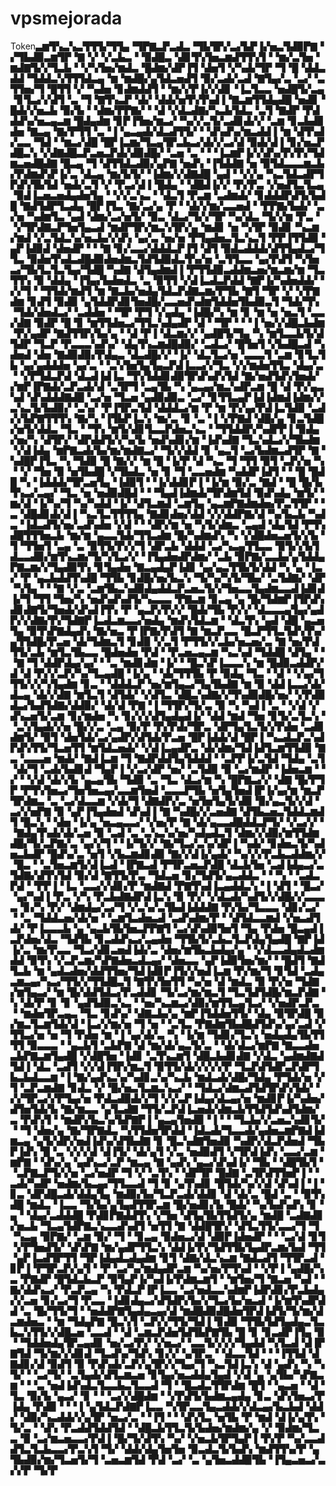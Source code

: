 # vpsmejorada
Token▃▆▜▚▃▚▃▜▜▜▞▜▜▄▝▜▛▇▃▛▃▟▃▝▜▙▜▛▞▃▞▙▛▐▞▅▃▜▟▉▛▇▝▞▜▙▟▉▃▆▜▛▝▇▝▞▝▞▃▙▃▝▝▉▟█▃▝▟▊▜▚▜▅▃▆▟▜▜▚▜▝▝▆▞▃▜▅▝▆▟▇▜▞▞▜▃▙▝▝▞▚▜▅▞▆▟▃▝█▟▆▞▟▛▐▜▝▟▅▜▝▞▚▟▞▜▛▝▜▝█▝▟▟▃▟▟▝▜▟▟▃▚▜▜▜▟▃▄▝▆▝▆▟█▞▄▜▟▃▅▟▜▝▉▞▃▟▞▃▟▝▇▜▄▞▃▝▃▞▝▃▜▜▅▞▜▝█▜▜▝▞▝▚▟▅▝▊▟▆▟▟▜▝▝▆▞▞▛▐▞▞▟▊▝▐▃▜▃▃▝▅▟█▜▞▃▄▝▊▜▃▞▞▟▜▝▃▝▜▝▇▜▚▃▛▝▟▞▝▟▟▞▅▜▚▜▚▟▐▝▇▃▆▜▜▟▄▟█▝▅▟▊▝█▟▞▞▅▃▙▝▉▞▙▝▝▟▆▞▛▛▇▞▝▝▟▝▞▟▃▟▇▞▚▃▙▜▟▃▝▃▜▝▇▟▛▝▛▟▟▟▚▞▅▃▄▃▆▝█▟▄▟▆▝▊▛▐▜▅▞▆▃▞▝▚▞▞▃▜▞▃▟▊▟▞▞▝▃▆▝▊▃▙▟▊▟▅▝▇▃▄▝▇▞▛▜▜▝▃▝▐▝▄▃▄▟▞▟▃▟▜▜▞▝▝▟▚▟▚▞▆▃▟▟▐▝▆▝▟▜▚▟▞▃▃▝▜▟▝▝▆▃▞▟█▝█▛▐▃▆▞▜▃▄▜▛▃▙▃▞▟▞▞▃▞▟▝▉▟▞▟▐▝▊▞▅▃▛▟█▃▚▝▞▟▇▟█▃▛▃▅▃▛▟▞▟▉▟█▞▝▃▅▝▃▝▝▝▐▃▆▛▐▞▞▟▚▞▛▞▛▞▜▟▆▃▅▟█▟▇▝█▃▄▝▜▝▟▜▜▟▃▟▉▞▄▛▇▝▅▟▚▝▐▜▟▟▇▝▅▝▉▜▟▃▃▃▆▃▙▞▛▟▆▟▚▛▐▞▃▝▟▃▄▝▆▞▙▜▞▝▐▟▆▞▞▟▇▟█▝▄▟▝▝▞▞▄▝▚▃▜▟▃▟▛▜▛▟▚▜▙▜▟▝▅▟▞▃▜▝▞▝▛▃▞▟▐▝█▟▄▝▝▟█▟▐▞▞▝▛▞▛▃▝▞▅▟▜▃▜▃▄▝▉▟▐▃▅▃▅▟▄▟▅▜▄▝▝▞▞▃▚▃▝▝▟▃▜▝▛▃▆▝▃▟▆▟▞▝▊▟▟▟▛▟▜▞▙▟█▝▇▟▜▟▛▜▃▟▄▝█▛▐▜▃▝▇▞▃▞▄▝▛▝▝▟▞▞▆▞▃▃▅▟▝▝▛▛▇▞▙▟▞▝▃▞▅▝▚▟▆▜▃▝▄▟▝▟▆▞▃▞▅▜▞▝▉▃▝▟▃▞▜▞▞▜▛▝▚▞▟▃▝▜▞▞▆▝▛▃▝▝▞▜▛▟▇▃▛▜▅▜▄▃▟▝▆▟▛▜▛▞▆▃▚▜▛▞▄▝▆▟▊▝▅▝▚▜▛▝▉▟▊▝▚▃▆▞▆▟▝▞▃▜▟▃▚▞▅▃▙▞▞▟▚▝▄▞▃▝▅▞▅▝▛▜▄▟▅▃▜▃▚▃▜▝▛▛▐▜▜▟▉▝▄▛▐▟▉▟▝▟▅▟▛▝▝▝▇▝▊▞▃▃▞▟▟▟▃▛▐▜▝▟▜▝▉▟▃▟▟▟▞▟▜▜▄▟▃▞▜▜▃▝▉▟▅▜▚▟▃▟█▟▉▟▅▟▆▃▜▟▜▟▉▟▃▜▚▞▅▝▃▜▜▃▃▝▄▞▛▟▜▝▚▜▅▃▞▜▙▜▃▜▃▜▄▞▜▟█▝▚▟▇▝▟▜▄▟▆▟▐▝▛▜▜▟▉▃▟▟▆▃▅▞▆▃▆▞▆▝▜▃▜▜▚▝▉▝▟▟▄▝▐▜▄▞▙▟▅▟▃▝▃▝▉▜▜▝▞▟▐▃▟▃▛▟▟▝▇▛▐▞▚▟▅▟▟▞▝▞▞▜▝▝▜▜▟▞▆▟▜▝▆▝▇▃▙▞▅▟▄▜▟▃▛▟▇▃▆▞▛▜▙▝▇▜▝▜▛▝▞▝▞▛▇▟▆▝▊▟▜▝▉▟▉▝▄▜▟▟▛▟▊▜▅▟█▞▃▃▅▟▚▟▆▜▟▟▅▜▙▟▉▃▜▝▜▟▞▜▚▝▜▟▞▟▅▟▃▞▝▃▟▟▅▝▝▜▛▝▛▜▝▞▄▟▄▝▐▟█▞▚▝▆▝▊▝▆▝▅▝▅▃▜▝▃▃▞▟▇▝▉▟▛▝█▝▊▝▆▜▜▟▅▃▞▜▜▃▚▟▄▟▛▝▟▝▝▜▛▝▝▝▐▝▅▞▞▟█▃▙▟▆▝▛▞▄▟▛▝▇▟▜▜▛▞▙▞▄▝▝▟▝▛▐▝▟▃▆▞▞▝▄▟█▜▞▜▄▝▚▝▆▜▃▃▙▜▞▟▜▟▛▝▜▃▛▝▛▃▃▃▚▟▚▞▝▟▄▜▚▃▆▟█▟▉▞▝▃▟▃▞▝█▜▅▜▝▞▙▟█▃▟▝▚▟▅▟▝▟▅▝▇▟▉▟▉▞▛▟▄▃▝▟▃▟█▞▞▝▐▞▝▟▃▜▃▞▅▝▃▃▃▜▝▃▆▝▊▜▃▜▙▝▄▞▄▟▟▟▅▝▄▞▃▝▝▃▚▜▅▜▄▜▄▃▛▟▐▃▃▞▞▜▃▝▞▞▆▟▅▜▜▃▝▟▄▞▃▝▝▞▛▜▟▃▛▟▝▟▃▟▐▟▐▃▝▜▚▜▟▟▊▟▉▜▛▟▚▟▚▜▟▝▇▞▅▟▜▟▚▜▅▟▞▞▆▛▐▛▇▟▞▃▛▃▟▞▟▝▃▜▛▜▝▃▄▜▙▝▚▝▄▃▄▞▆▃▚▟▛▃▆▝█▝▟▝▛▞▄▃▚▟▝▟▚▟▟▟▇▟█▝▃▞▅▝▜▃▅▝▄▟▉▟▉▃▝▃▞▝▊▜▜▃▄▛▐▟▐▟▆▟▐▟▆▞▞▃▚▃▜▞▙▟▉▞▝▃▚▞▝▛▐▜▛▃▜▟▝▟▟▟▃▞▆▝▛▝▆▝▛▞▄▞▛▟▐▃▜▟▉▝▃▟▞▞▙▛▇▜▜▜▚▝▇▞▚▝▐▜▙▛▐▃▚▝▆▞▃▝▊▝▃▝▐▝▞▛▇▟▝▟█▞▄▝▊▃▜▟█▞▅▜▞▟▟▃▝▜▃▝▝▜▚▝▆▜▞▟▊▜▃▃▛▟▅▃▚▃▝▝▜▜▟▟▛▞▚▟▛▛▐▝▉▟▄▞▅▞▚▝▟▜▛▞▝▟▛▟▟▜▞▞▚▞▙▝▅▟▚▟▊▞▆▝▐▟▚▟▇▝▜▃▚▟▃▞▞▜▙▟▆▝▞▟▐▟▄▝▆▛▇▃▟▞▙▞▆▞▆▟▇▃▞▝▜▞▞▟▟▝▊▝▄▃▜▝▃▞▙▟▆▃▟▜▛▝▇▝▚▟█▛▐▜▃▝▚▝▜▟▉▝█▝▇▞▞▝▆▝█▝▐▞▛▝▟▝▚▃▝▜▝▜▜▝▉▜▝▃▛▞▅▝▚▝▝▞▝▜▅▝▉▝▅▜▙▟█▝▞▜▙▟▃▝▅▝▊▝▜▝▃▃▅▟▆▝▚▟▟▛▐▟▜▝▝▝█▝█▟█▝▚▝▐▟▟▟▞▜▛▃▅▜▄▝▐▟▉▜▝▝▐▞▟▟▊▛▐▝▐▞▆▝▉▞▃▝▇▟▝▝█▝█▞▙▜▚▃▞▃▄▞▝▜▃▝▅▝▅▟▉▟█▟▝▝▝▜▄▟▐▟▆▟▞▜▛▟▆▜▟▝▉▟▚▟▄▝▆▜▞▝▆▞▟▝▐▞▚▞▜▝▚▞▚▟▟▝▐▞▝▟▜▃▆▟▝▃▆▜▄▝▄▃▆▛▇▟▆▟▅▞▛▃▜▜▛▝▝▃▝▟█▟▊▟▞▟▐▝▚▃▜▃▜▜▜▜▄▝▇▟▊▟▅▞▟▟▝▞▞▟▟▛▇▞▟▝▚▞▙▃▙▝▚▟▃▝▐▟▃▟▜▞▅▞▃▟▚▟▅▝▞▟▝▝▝▟▛▞▆▝▅▝▚▜▞▟▆▃▝▃▄▟▝▟▄▜▟▝▛▜▚▟█▜▜▜▅▃▙▝▆▞▆▝▄▃▃▜▟▞▜▜▃▟▆▝█▞▚▟▆▟▚▝▚▝▞▟█▟▅▃▅▜▞▞▙▝▜▝▜▜▅▜▝▃▄▝▃▝▉▜▜▞▛▞▞▜▝▟▛▃▙▝▟▟▟▝▃▞▚▃▄▜▜▃▃▝▉▜▞▞▙▜▟▃▃▟▉▞▆▜▚▃▆▞▜▞▚▜▃▞▞▝▐▜▄▟▅▟▛▟▆▞▝▃▙▝▉▛▇▞▃▃▙▞▄▜▟▟▄▛▇▃▆▞▞▜▄▟▉▜▚▝▊▜▄▟▅▝▇▃▄▟▄▛▐▟▊▝▄▞▄▃▜▜▙▜▞▟▟▝▚▝▄▝▐▃▞▝▛▝▄▃▙▟▟▜▚▟█▝▜▜▙▝▊▟█▞▅▞▙▃▚▝▜▞▚▞▚▜▞▜▙▞▝▃▜▟▇▞▝▟▛▝▚▜▄▝▝▝▇▝▞▃▝▃▆▜▙▃▚▟▉▟▄▟▟▃▛▃▅▃▜▞▞▜▅▃▃▜▄▟▆▃▃▟▐▟▊▟▐▞▜▝▜▜▝▜▅▞▚▝▅▟▚▟▚▟▜▞▚▃▃▃▝▛▇▃▆▝▊▃▄▝▄▝█▞▜▟▆▛▐▜▛▟▚▟▊▟▇▜▞▜▅▟▞▟▚▟▐▜▚▝▛▝▄▃▛▞▛▞▞▝█▟▞▜▙▝▛▞▞▝▟▃▃▃▄▜▄▞▄▟▛▞▞▟▇▞▛▞▜▟▇▛▐▃▟▃▆▃▃▞▅▟▄▝▆▟▚▜▟▃▆▝▝▟▃▜▚▝▄▟▝▟█▝▄▃▅▜▄▝▉▜▚▛▇▟▄▟▚▝▇▞▅▃▝▛▐▛▇▞▛▟▜▝▇▝▆▃▛▃▃▝█▃▛▜▜▃▜▟▚▜▚▞▄▜▜▟█▞▛▃▅▝▟▞▜▟▆▃▜▝▊▟▉▝▞▃▜▝▛▜▜▞▞▃▙▞▅▃▅▞▃▝▇▝▅▞▛▟▜▜▞▃▙▝▆▜▃▜▙▃▃▝█▟▅▟▅▝▛▟▝▝▛▃▅▃▄▃▆▝▚▃▚▟▝▜▟▟█▝▟▜▄▝▝▝▇▝▜▝▟▟▛▟▄▞▄▞▝▝▃▝▆▟▊▟▆▝▐▞▝▝█▃▚▛▐▃▃▃▚▝▆▝█▟▉▃▟▟▛▞▟▝▟▝▛▞▞▃▛▞▚▞▜▃▄▟█▝▐▞▄▝▝▟▞▜▜▜▙▝▛▝▉▟▄▝▜▃▝▝▟▝▝▞▄▞▜▜▜▞▞▞▚▜▄▟▆▝▊▃▝▝▟▟▟▃▛▝▅▞▆▜▄▃▞▜▄▜▙▟▇▝▆▝▉▝▟▟▐▃▃▞▟▞▟▃▄▝▟▞▞▟▇▝▆▜▃▜▝▟▜▟▞▝▞▟▜▃▝▟█▃▚▟▇▞▞▜▚▟▉▟█▞▅▞▝▞▛▟▉▟▃▞▙▟▜▟▇▞▟▟▉▞▝▟▞▟▝▛▇▝▐▝▜▜▛▞▜▞▃▝▉▝▚▝▚▟▐▝▃▝▝▞▟▝▞▟▚▃▅▜▞▃▆▝▊▞▆▟▅▝▚▝▊▞▞▞▟▜▄▟▄▟▐▞▝▟▟▝▆▟▝▜▅▝▊▜▞▃▜▃▚▝▝▃▚▜▄▟▞▞▅▝█▞▞▃▝▃▄▝▉▞▛▝▛▞▛▟▞▜▛▃▝▟▛▜▄▜▃▜▞▞▛▟▅▝▃▟▊▟▆▜▞▝▉▜▝▟▅▜▟▞▃▞▄▟▛▞▟▜▟▞▛▃▅▝█▛▐▟▟▞▟▝█▛▐▝▚▃▟▃▛▃▚▟▛▟▚▜▜▞▜▃▅▜▜▝▆▜▟▃▅▟▞▝▞▟▐▃▄▟▛▃▝▟▞▟▆▞▜▟▐▟▜▃▆▜▜▟▉▝▇▃▝▃▃▃▅▝▆▟▞▝▇▟▐▃▆▝▜▝▇▟▛▟▟▜▄▜▟▟▟▝▝▃▛▛▐▞▃▜▟▝▜▟▄▝▃▜▝▟▞▜▝▃▟▞▙▟▊▟▝▜▄▛▐▝▞▃▞▟▛▝▅▞▝▃▜▟▉▝▉▝▃▞▆▟▛▝▐▟▅▃▆▝▝▞▝▝▞▟▝▟▞▞▙▝▄▃▄▜▙▝▜▟▉▝▃▝▜▃▝▟▃▞▆▝▚▝█▛▇▃▞▞▝▟▇▝█▞▛▜▛▝▛▜▚▜▅▃▞▜▅▜▅▃▄▞▃▃▆▜▅▟▝▃▃▃▛▜▙▝▅▜▄▜▅▟▐▛▐▞▄▞▆▝▆▃▛▜▛▟▆▃▝▃▝▃▞▟▃▃▆▝▞▟▞▜▝▟▇▟▛▞▃▝▅▜▅▜▄▜▞▟▉▝▉▞▄▃▜▞▞▟▝▃▞▞▅▛▇▝▉▝▄▛▐▜▄▟▅▟▝▟▚▟▐▝▇▝▚▟█▞▞▃▅▟▇▝▟▜▙▃▅▃▜▟▟▃▆▟▜▝█▃▚▝▝▟▅▝▐▞▄▝▅▃▄▃▃▞▝▞▅▞▛▝▇▝▟▞▄▃▃▟█▟▟▃▛▜▞▝▞▃▞▞▝▝▇▟▄▜▚▟▞▟▞▃▅▝▉▝▃▟▝▃▝▃▚▃▚▞▅▞▚▟▄▟▃▜▝▟▆▞▞▟▉▞▆▜▜▟▆▟█▞▜▞▃▛▇▞▃▝▄▞▞▜▝▝▐▞▜▞▞▝▇▞▜▃▞▃▚▞▟▛▐▝▚▟▞▝▊▟▅▃▜▞▚▟▅▃▙▟▛▝█▟▚▞▃▝▅▜▝▞▙▃▆▟▊▟▉▝▇▞▞▟▐▞▄▟▞▝▚▞▞▞▛▃▙▃▟▟▆▞▞▝█▃▝▝▃▜▅▃▆▜▞▟▐▃▟▝▐▛▇▃▟▝▛▜▛▃▅▃▛▟█▝▟▃▙▜▅▝▃▟▐▟▄▃▞▃▜▟▇▞▟▜▚▜▟▝▉▞▟▝▇▜▜▞▛▃▝▜▟▃▅▝▊▞▜▟▜▞▄▃▟▟▃▝▝▝▚▝▝▃▟▃▛▟▝▝▛▛▐▝▐▃▝▃▃▞▞▟▊▞▛▝▆▟▇▟▝▛▇▜▚▟▐▃▄▟▟▃▚▝▐▝▟▜▝▝█▃▞▝▄▞▚▟▐▝▛▃▝▞▚▝▛▃▙▟▇▟▛▟▐▃▚▝▉▝▛▞▝▞▟▃▟▞▚▟▜▞▞▟█▞▞▃▃▃▃▝▊▞▚▝▛▞▝▟▆▟▄▞▃▞▜▝▞▃▚▞▃▜▙▟▐▟▟▟▇▝▛▞▙▞▜▃▃▃▝▟▊▞▃▞▝▝▃▝▜▟▟▃▅▞▟▞▅▝▝▃▆▜▃▟▅▃▟▝▃▟▚▟▆▞▛▝▝▟▜▟▃▃▆▟▝▞▅▃▟▜▟▞▝▛▐▃▃▃▙▝▄▝▄▃▙▜▙▜▅▃▛▛▇▜▝▃▞▟▚▟▉▜▅▜▝▜▄▝▛▟▅▝█▃▄▟▐▃▛▟▅▞▟▃▝▜▟▜▙▝▊▃▟▟▚▃▞▃▄▟▅▝▜▜▙▜▞▃▙▃▜▃▛▟▄▜▄▟█▝▇▛▐▟▐▞▃▝▆▞▛▃▃▝▜▃▞▟▊▃▅▟▐▟▞▃▝▟▅▞▆▜▙▃▙▟▄▞▄▝▝▞▟▃▃▟▄▟▃▟▆▟▟▝▉▜▚▝▞▃▛▃▆▞▚▛▇▟▅▃▟▃▄▞▝▟▅▃▃▝▄▛▐▟▉▜▅▞▆▞▝▝█▟▜▝▇▟▜▃▙▝▆▝▄▟▃▟▅▞▟▟▜▜▅▞▜▟▐▟▊▛▐▜▞▞▅▟▐▃▆▝▛▞▆▞▜▝▊▜▟▝▃▟▄▃▆▃▄▞▚▃▞▜▜▞▞▜▜▟█▃▜▝▇▜▚▜▅▜▜▝▚▞▅▝▟▝▆▟▃▝▉▝▛▞▅▝▜▟▇▞▆▜▄▃▞▝▆▝█▞▟▟▜▟▃▞▛▃▟▟▊▝▜▞▃▞▆▞▆▃▜▝▜▃▜▟▜▟█▞▆▃▛▟▇▝▚▝▟▞▛▝▊▝▊▝▄▟▜▟▉▃▚▃▝▝▅▞▚▃▆▃▞▟▉▞▆▜▜▃▄▜▃▞▝▞▅▟▛▃▛▃▝▝▆▟▅▜▛▃▄▃▝▜▃▝▊▟▚▞▝▟▇▃▙▞▄▝▆▛▐▜▟▟▅▜▜▞▝▟▄▝▉▜▛▟█▝▉▞▆▃▜▃▆▜▟▞▟▝▐▃▞▞▆▞▅▝▜▝▅▝▝▃▜▃▝▛▇▟▆▜▙▟█▟▜▟▚▞▄▞▃▟▝▞▜▜▃▞▅▝▅▝▜▝▛▟▅▝▆▝▐▝▄▞▟▞▃▝▚▝▐▞▆▝▜▟▊▞▜▃▚▝▅▟▄▟▄▜▙▜▜▜▜▝▉▃▃▃▝▝▄▃▙▜▝▃▙▛▇▝▟▝▆▞▟▞▄▃▜▞▃▝▝▟▞▟▃▞▆▛▇▝▇▃▃▟▅▃▙▛▇▃▆▜▄▟█▝▞▟█▜▅▝▐▟▊▝▃▜▚▃▆▜▝▟█▃▙▟▊▟▇▝▞▟▃▝▄▟▆▟▇▟▜▟▐▝▟▃▝▃▟▜▝▞▞▟▐▜▛▞▆▃▜▝▉▜▜▞▟▞▞▞▞▞▛▝▜▃▛▟▜▟▛▃▛▟▛▜▙▃▙▟▃▃▆▝▐▝▇▞▄▟▚▃▚▞▚▟▊▃▚▞▚▃▙▝▆▟▃▟▞▟█▞▜▟▄▝▛▜▟▞▅▝▞▜▝▃▛▃▆▟▇▝▊▟▃▝▞▝█▞▅▃▜▃▆▃▚▃▞▝▝▜▟▃▞▟▆▃▟▜▟▜▛▟▚▜▟▞▝▞▞▜▛▃▞▞▛▜▄▞▅▝▛▟▃▟▉▟▞▞▜▝▞▞▃▛▐▟▄▞▟▃▄▞▅▝▆▟▊▛▐▞▚▟▅▞▟▜▅▜▟▞▙▝▇▞▆▃▃▝▄▜▃▟▇▝▜▜▞▃▛▟▐▃▅▟▞▟▆▃▙▜▜▟▜▟▚▟▜▟▆▞▃▝▛▟▚▜▝▝▆▟▛▞▙▃▚▞▙▛▇▛▐▝▄▃▄▜▅▟▉▝▐▝▝▝▜▃▙▞▞▃▅▃▚▟▊▜▞▝▝▜▝▟▅▞▄▝▇▞▜▛▇▟▃▝▚▜▜▟▅▜▛▟▟▝▐▟▃▟▞▜▃▃▟▞▄▟▅▃▆▛▇▟▐▟▆▃▄▝▄▜▞▟▛▞▅▟▐▟▚▞▟▜▙▟▇▝▊▝█▃▚▟▇▜▅▟▉▝▚▟▛▞▟▃▛▟▅▟▝▜▙▛▐▟▚▝█▝▃▝▞▞▞▟▝▟▐▜▞▝▟▞▄▜▝▞▃▝▅▟▉▟▜▝▞▜▛▟▐▟▚▝▃▃▞▃▆▝▆▛▇▝▝▟▚▞▄▝▄▟▚▃▞▃▛▝▆▃▄▝▇▝▄▟▚▝▄▃▞▟▚▟▐▞▝▜▙▝▝▟█▜▙▜▝▝▃▛▇▃▛▜▞▞▅▝▃▞▅▟▛▝▜▝▞▝▃▜▚▝▝▟▛▜▛▝█▟▇▝▃▜▛▟▜▜▅▛▐▝▝▃▟▞▚▟▛▝▅▟▆▞▙▃▄▞▜▜▃▃▟▝▜▝▊▝▄▜▚▟▊▝█▜▟▞▚▞▞▟▝▟▚▟▐▝▐▝▊▃▝▟▛▟█▃▟▞▟▟▄▜▄▝▆▟▉▞▙▞▜▃▛▃▟▞▟▟▊▝▟▝▟▞▃▝█▟▝▃▝▝▉▜▚▟█▝▆▟▃▝▐▃▃▝▜▞▙▞▄▜▄▟▜▜▛▃▆▝█▞▅▟▊▞▙▝█▟▞▝▚▞▙▟▚▟▚▝▊▝▄▝▝▟▄▞▃▟▟▟█▝▛▟▊▛▇▟▟▜▚▝▞▜▅▝▟▜▄▜▙▜▜▟▜▞▄▝▆▟█▝▃▟▇▟▊▞▅▃▙▝▜▃▄▜▟▛▇▃▚▃▃▟▚▟▜▝▅▜▜▝▇▝▟▟█▜▛▞▝▟▜▃▜▜▞▃▃▞▜▝▜▝▚▃▄▝▉▛▇▞▝▃▆▝▉▞▝▜▝▝▊▃▄▝▉▟▅▃▞▟▝▟▉▛▐▟▅▟▛▝▝▝▃▞▟▝▊▜▝▞▛▜▅▟▜▞▝▟▚▛▇▝▆▞▄▟▛▜▜▃▚▝▟▟▐▞▛▞▜▟▜▜▙▜▄▟▛▃▆▞▙▟▝▜▜▝▄▛▐▃▟▜▛▜▜▝▜▛▐▟▄▟▃▟▄▟▆▝▊▜▝▟▇▞▟▃▚▃▆▝▇▟▃▟▜▝▜▜▛▃▟▝▊▛▐▝▛▜▛▃▛▞▄▜▝▝▛▝▃▞▚▞▆▟▄▟▛▃▆▝▚▞▅▞▛▜▚▟▝▝▞▛▐▝▄▟█▞▚▃▝▛▇▟▛▝█▜▟▃▙▃▛▝▉▜▄▛▐▞▚▟▐▞▛▟▆▃▆▜▝▝▆▜▅▞▜▝▇▃▅▝▚▟▝▝▇▞▟▟▚▃▞▝▛▃▛▃▄▝▚▝▛▟▃▛▐▛▐▃▃▝▃▞▅▟▃▃▚▟▆▛▐▟▛▟▊▞▛▃▙▟▄▞▞▃▅▝▊▞▃▞▜▝▛▃▃▝▐▟▊▟▄▃▞▟▜▟▛▞▙▞▞▜▃▞▙▞▅▃▟▝▐▞▆▜▚▟▛▟▟▝▃▝█▞▜▜▞▜▝▝▅▟▟▛▇▜▄▟▄▃▄▞▟▝▆▟█▟▉▟█▟▅▜▛▟▐▟▜▞▜▞▆▞▟▃▆▟▅▃▝▝▆▝▜▟▄▛▇▝█▃▚▜▝▃▛▞▞▜▜▞▜▟▐▝▊▟▉▝▜▜▙▜▟▜▄▟▄▃▜▃▙▃▚▜▜▞▞▟█▃▅▝▃▃▟▝▝▟▝▃▆▃▛▟▅▜▟▜▙▛▇▜▙▝█▝▊▝▊▃▟▛▐▜▄▝▉▝▝▜▟▟▅▟▄▜▛▃▄▟▊▝▅▞▃▞▛▞▝▞▅▃▞▝▃▃▜▞▞▞▞▜▄▟▟▝▚▜▃▟▝▟▐▛▇▜▟▝▜▞▆▞▞▟▊▟▝▜▃▟▚▞▜▟▚▝▊▞▞▝▄▜▛▃▝▝▟▃▃▜▟▝▝▝▐▜▜▟▝▟▇▟▊▞▟▝▉▟▜▝▉▝▛▟▚▟▞▃▛▞▄▜▛▞▞▜▄▞▜▝▚▃▜▟▐▃▚▝▟▝▄▟▚▝▚▝▚▜▞▝▝▃▞▜▞▝▃▜▄▟▞▟▜▃▆▃▅▝▊▜▄▞▅▃▟▟▄▜▄▟▝▞▟▝▄▝▄▜▙▞▚▛▇▃▆▝▝▝▃▝▅▟▐▟▚▟▃▜▃▃▙▃▜▃▃▟▝▜▝▝█▃▟▃▜▜▛▟▆▝█▜▝▝▄▃▅▝▝▟▝▜▃▝▉▞▙▝▄▃▞▝▊▝▝▝▃▞▞▟█▟▆▝▝▞▛▟▜▞▙▟▆▃▄▟▄▝▊▃▝▟▚▜▅▃▞▛▐▟▄▝▛▟▉▝▝▝▐▝▄▜▟▃▛▟▇▛▐▃▃▝▚▜▛▃▃▜▄▃▟▟▞▞▟▃▄▞▙▃▙▟▝▟▟▞▝▟▉▞▚▃▟▟▞▞▄▜▛▝▅▃▞▃▝▝▐▜▝▝▝▟▚▜▃▝▅▜▙▝▛▝▆▟▝▟▐▞▄▜▚▝▜▞▃▝▝▟▚▝▛▃▟▟▜▟▟▜▟▝▝▟█▃▙▜▜▃▜▞▙▟▅▞▆▟▆▞▄▝▞▝▉▟▆▞▜▃▃▝▉▝▃▞▆▃▅▃▃▞▛▟▐▝█▞▜▞▟▜▚▝▚▞▝▞▅▃▙▜▛▜▄▛▐▝▛▞▛▝▚▞▃▃▟▟▜▃▜▃▙▃▃▞▛▃▚▜▝▜▞▝▟▟▞▟▄▜▅▜▅▝▉▃▟▃▜▞▙▟▚▝▆▟▜▜▚▞▛▝▄▜▙▟▉▞▆▞▜▃▅▜▞▜▝▃▅▃▆▜▟▝▛▟▝▃▞▝▃▝▄▜▅▃▟▟▉▜▙▝▐▜▄▃▅▃▞▃▞▞▛▝▜▞▛
